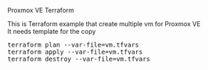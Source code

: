 Proxmox VE Terraform

This is Terraform example that create multiple vm for Proxmox VE<br>
It needs template for the copy

<pre>
terraform plan --var-file=vm.tfvars
terraform apply --var-file=vm.tfvars
terraform destroy --var-file=vm.tfvars
</pre>
